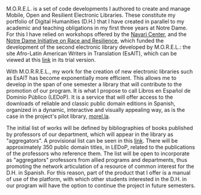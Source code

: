 M.O.R.E.L. is a set of code developments I authored to create and manage Mobile, Open and Resilient Electronic Libraries. These constitute my portfolio of Digital Humanities (D.H.) that I have created in parallel to my academic and teaching obligations in my first three years at Notre Dame. For this I have relied on workshops offered by the [Navari Center](https://cds.library.nd.edu/), and the [Notre Dame Initiative on Race and Resilience](https://raceandresilience.nd.edu/), which funded the development of the second electronic library developed by M.O.R.E.L.: the site Afro-Latin American Writers in Translation (EsAlT), which can be viewed at this [link](https://aquamarine-basbousa-841893.netlify.app/) in its trial version.

With M.O.R.R.E.L., my work for the creation of new electronic libraries such as EsAlT has become exponentially more efficient. This allows me to develop in the span of one semester a library that will contribute to the promotion of our program. It is what I propose to call Libros en Español de Dominio Público (LEDoP). It is a service that will offer access to the downloads of reliable and classic public domain editions in Spanish, organized in a dynamic, interactive and visually appealing way, as is the case in the project's pilot library, [morel.la](https://morel.la/). 

The initial list of works will be defined by bibliographies of books published by professors of our department, which will appear in the library as "aggregators". A provisional list can be seen in this [link](https://febr3s.github.io/ledop/list.html). There will be approximately 350 public domain titles, in LEDoP, related to the publications of the professors who reference them. The list will be open to incorporate as "aggregators" professors from allied programs and departments, thus promoting the network articulation of a resource of common interest for the D.H. in Spanish. For this reason, part of the product that I offer is a manual of use of the platform, with which other students interested in the D.H. in our program will have the option to continue the project in future semesters.
